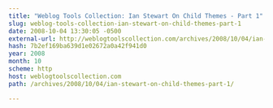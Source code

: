 ```yaml
---
title: "Weblog Tools Collection: Ian Stewart On Child Themes - Part 1"
slug: weblog-tools-collection-ian-stewart-on-child-themes-part-1
date: 2008-10-04 13:30:05 -0500
external-url: http://weblogtoolscollection.com/archives/2008/10/04/ian-stewart-on-child-themes-part-1/
hash: 7b2ef169ba639d1e02672a0a42f941d0
year: 2008
month: 10
scheme: http
host: weblogtoolscollection.com
path: /archives/2008/10/04/ian-stewart-on-child-themes-part-1/

---
```



